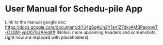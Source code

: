 # User Manual for Schedu-pile App
Link to the manual google doc:
https://docs.google.com/document/d/134g6gAUn2Y1an1Z7dkvAMBPaprowT-OzQM-ypO07hGA/edit#
(Notes: more upcoming headers and screenshots, right now are replaced with placeholders)
